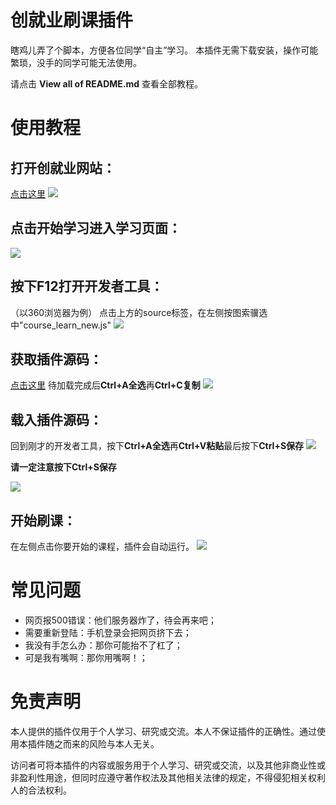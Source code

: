 # 创就业刷课插件

瞎鸡儿弄了个脚本，方便各位同学“自主”学习。
本插件无需下载安装，操作可能繁琐，没手的同学可能无法使用。

请点击 **View all of README.md** 查看全部教程。

# 使用教程

## 打开创就业网站：
[点击这里](http://ccsu.hunbys.com/web/student/course/list#0)
![](https://i.loli.net/2020/02/17/igFD6SN5fml38pV.jpg)

## 点击开始学习进入学习页面：
![](https://i.loli.net/2020/02/17/UK1GiYnofjvA95C.jpg)


## 按下F12打开开发者工具：
（以360浏览器为例）
点击上方的source标签，在左侧按图索骥选中"course_learn_new.js"
![](https://i.loli.net/2020/02/17/QsnAeH4K1UpPuva.jpg)

## 获取插件源码：
[点击这里](https://asd2323208.github.io/js/inject.js)
待加载完成后**Ctrl+A全选**再**Ctrl+C复制**
![](https://i.loli.net/2020/02/17/q5kBIjDCszY46X3.jpg)

## 载入插件源码：
回到刚才的开发者工具，按下**Ctrl+A全选**再**Ctrl+V粘贴**最后按下**Ctrl+S保存**
![](https://i.loli.net/2020/02/17/XHOVtwrWpyka8Dg.jpg)

**请一定注意按下Ctrl+S保存**

![](https://i.loli.net/2020/02/17/NZjVipCT6bK2Wtz.jpg)

## 开始刷课：
在左侧点击你要开始的课程，插件会自动运行。
![](https://i.loli.net/2020/02/17/7OHXWy8dzAV3weo.jpg)

# 常见问题
* 网页报500错误：他们服务器炸了，待会再来吧；
* 需要重新登陆：手机登录会把网页挤下去；
* 我没有手怎么办：那你可能抬不了杠了；
* 可是我有嘴啊：那你用嘴啊！；

# 免责声明
本人提供的插件仅用于个人学习、研究或交流。本人不保证插件的正确性。通过使用本插件随之而来的风险与本人无关。

访问者可将本插件的内容或服务用于个人学习、研究或交流，以及其他非商业性或非盈利性用途，但同时应遵守著作权法及其他相关法律的规定，不得侵犯相关权利人的合法权利。


